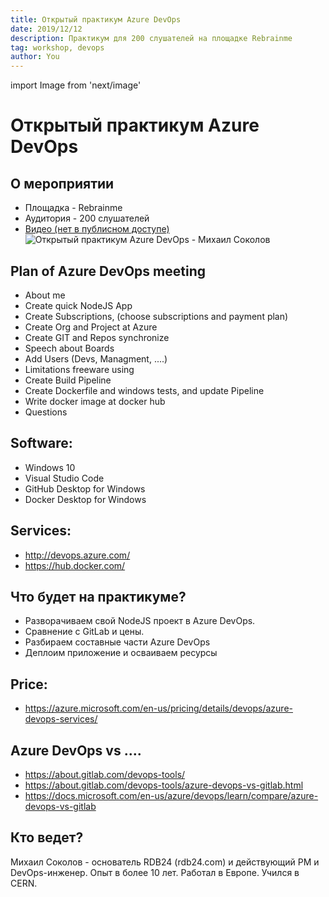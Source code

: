 ```yaml
---
title: Открытый практикум Azure DevOps 
date: 2019/12/12
description: Практикум для 200 слушателей на площадке Rebrainme
tag: workshop, devops 
author: You
---
```


import Image from 'next/image'

# Открытый практикум Azure DevOps 
## О мероприятии
 - Площадка - Rebrainme 
 - Аудитория -  200 слушателей
 - [Видео (нет в публисном доступе)](https://lk.rebrainme.com/devops/open-devops/video/125)
<Image
  src="/images/screendevops.png"
  alt="Открытый практикум Azure DevOps - Михаил Соколов"
  width={1200}
  height={489}
  priority
  className="next-image"
/>




## Plan of Azure DevOps meeting
 - About me
 - Create quick NodeJS App
 - Create Subscriptions, (choose subscriptions and payment plan)
 - Create Org and Project at Azure 
 - Create GIT and Repos synchronize
 - Speech about Boards 
 - Add Users (Devs, Managment, ....)
 - Limitations freeware using
 - Create Build Pipeline
 - Create Dockerfile and windows tests, and update Pipeline
 - Write docker image at docker hub
 - Questions


## Software:
 - Windows 10
 - Visual Studio Code
 - GitHub Desktop for Windows
 - Docker Desktop for Windows


## Services:
 - http://devops.azure.com/
 - https://hub.docker.com/





## Что будет на практикуме?
 - Разворачиваем свой NodeJS проект в Azure DevOps.
 - Сравнение с GitLab и цены.
 - Разбираем составные части Azure DevOps
 - Деплоим приложение и осваиваем ресурсы



## Price:
 - https://azure.microsoft.com/en-us/pricing/details/devops/azure-devops-services/



## Azure DevOps  vs ....
 - https://about.gitlab.com/devops-tools/
 - https://about.gitlab.com/devops-tools/azure-devops-vs-gitlab.html
 - https://docs.microsoft.com/en-us/azure/devops/learn/compare/azure-devops-vs-gitlab


## Кто ведет?
Михаил Соколов - основатель RDB24 (rdb24.com) и действующий PM и DevOps-инженер. 
Опыт в более 10 лет. Работал в Европе. Учился в CERN.